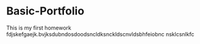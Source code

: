 # Basic-Portfolio
This is my first homework
fdjskefgaejk.bvjksdubndosdoodsncldksnckldscnvldsbhfeiobnc 
nsklcsnlkfc